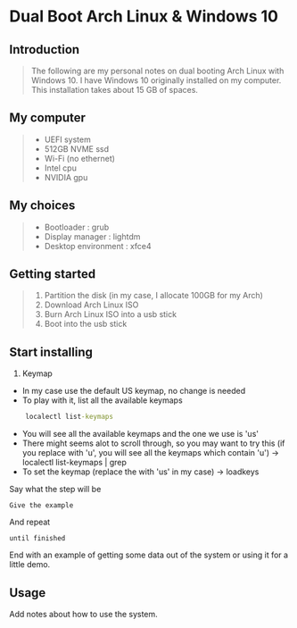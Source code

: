 # Dual Boot Arch Linux & Windows 10

## Introduction

> The following are my personal notes on dual booting Arch Linux with Windows 10. I have Windows 10 originally installed on my computer. This installation takes about 15 GB of spaces.

## My computer

>- UEFI system 
>- 512GB NVME ssd
>- Wi-Fi (no ethernet)
>- Intel cpu
>- NVIDIA gpu

## My choices

>- Bootloader : grub
>- Display manager : lightdm
>- Desktop environment : xfce4

## Getting started

>1. Partition the disk (in my case, I allocate 100GB for my Arch)
>2. Download Arch Linux ISO
>3. Burn Arch Linux ISO into a usb stick
>4. Boot into the usb stick

## Start installing

1. Keymap
- In my case use the default US keymap, no change is needed
- To play with it, list all the available keymaps
```bat
    localectl list-keymaps
```
- You will see all the available keymaps and the one we use is 'us'
- There might seems alot to scroll through, so you may want to try this (if you replace <some-keywords> with 'u', you will see all the keymaps which contain 'u')
    -> localectl list-keymaps | grep <some-keywords>
- To set the keymap (replace the <keymap> with 'us' in my case)
    -> loadkeys <keymap>


Say what the step will be

```
Give the example
```

And repeat

```
until finished
```

End with an example of getting some data out of the system or using it for a little demo.

## Usage <a name = "usage"></a>

Add notes about how to use the system.
